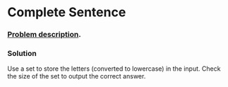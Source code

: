 # Complete Sentence

### [Problem description](https://www.beecrowd.com.br/judge/en/problems/view/1551).

### Solution

Use a set to store the letters (converted to lowercase) in the input. Check the size of the set to output the correct answer.